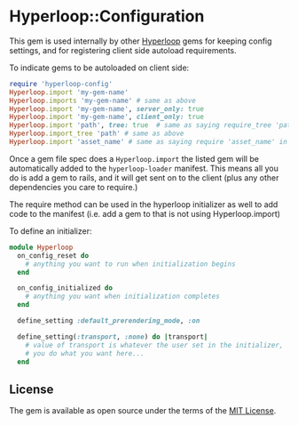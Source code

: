 # Hyperloop::Configuration

This gem is used internally by other [Hyperloop](http://ruby-hyperloop.io) gems for keeping config settings, and for registering client side autoload requirements.

To indicate gems to be autoloaded on client side:

```ruby
require 'hyperloop-config'
Hyperloop.import 'my-gem-name'
Hyperloop.imports 'my-gem-name' # same as above
Hyperloop.import 'my-gem-name', server_only: true
Hyperloop.import 'my-gem-name', client_only: true
Hyperloop.import 'path', tree: true  # same as saying require_tree 'path' in a manifest file
Hyperloop.import_tree 'path' # same as above
Hyperloop.import 'asset_name' # same as saying require 'asset_name' in a manifest file
```

Once a gem file spec does a `Hyperloop.import` the listed gem will be automatically added to the `hyperloop-loader` manifest.   This means all you do is add a gem
to rails, and it will get sent on to the client (plus any other dependencies you care to require.)

The require method can be used in the hyperloop initializer as well to add code to the manifest (i.e. add a gem to that is not using Hyperloop.import)

To define an initializer:

```ruby
module Hyperloop
  on_config_reset do
    # anything you want to run when initialization begins
  end

  on_config_initialized do
    # anything you want when initialization completes
  end

  define_setting :default_prerendering_mode, :on

  define_setting(:transport, :none) do |transport|
    # value of transport is whatever the user set in the initializer,
    # you do what you want here...
  end
```

## License

The gem is available as open source under the terms of the [MIT License](http://opensource.org/licenses/MIT).
